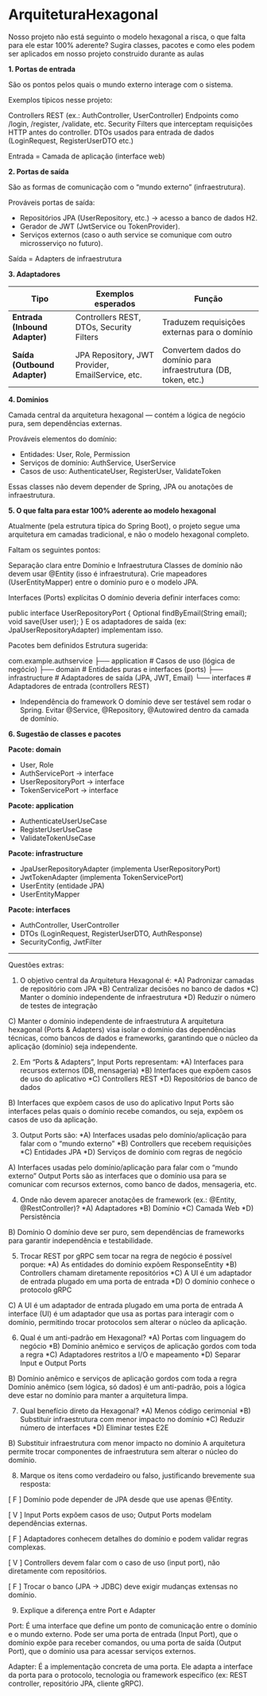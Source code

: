 # ArquiteturaHexagonal

Nosso projeto não está seguinto o modelo hexagonal a risca, o que falta para ele estar 100% aderente?
Sugira classes, pacotes e como eles podem ser aplicados em nosso projeto construido durante as aulas

**1. Portas de entrada**

São os pontos pelos quais o mundo externo interage com o sistema.

Exemplos típicos nesse projeto:

 Controllers REST (ex.: AuthController, UserController)
 Endpoints como /login, /register, /validate, etc.
 Security Filters que interceptam requisições HTTP antes do controller.
 DTOs usados para entrada de dados (LoginRequest, RegisterUserDTO etc.)

 Entrada = Camada de aplicação (interface web)

**2. Portas de saída**

São as formas de comunicação com o “mundo externo” (infraestrutura).

Prováveis portas de saída:

- Repositórios JPA (UserRepository, etc.) → acesso a banco de dados H2.
- Gerador de JWT (JwtService ou TokenProvider).
- Serviços externos (caso o auth service se comunique com outro microsserviço no futuro).

 Saída = Adapters de infraestrutura

**3. Adaptadores**
   
| Tipo                          | Exemplos esperados                               | Função                                                           |
| ----------------------------- | ------------------------------------------------ | ---------------------------------------------------------------- |
| **Entrada (Inbound Adapter)** | Controllers REST, DTOs, Security Filters         | Traduzem requisições externas para o domínio                     |
| **Saída (Outbound Adapter)**  | JPA Repository, JWT Provider, EmailService, etc. | Convertem dados do domínio para infraestrutura (DB, token, etc.) |

**4. Domínios**

Camada central da arquitetura hexagonal — contém a lógica de negócio pura, sem dependências externas.

Prováveis elementos do domínio:
- Entidades: User, Role, Permission
- Serviços de domínio: AuthService, UserService
- Casos de uso: AuthenticateUser, RegisterUser, ValidateToken
  
 Essas classes não devem depender de Spring, JPA ou anotações de infraestrutura.

**5. O que falta para estar 100% aderente ao modelo hexagonal**

Atualmente (pela estrutura típica do Spring Boot), o projeto segue uma arquitetura em camadas tradicional, e não o modelo hexagonal completo.

Faltam os seguintes pontos:

Separação clara entre Domínio e Infraestrutura
 Classes de domínio não devem usar @Entity (isso é infraestrutura).
 Crie mapeadores (UserEntityMapper) entre o domínio puro e o modelo JPA.

Interfaces (Ports) explícitas
 O domínio deveria definir interfaces como:

public interface UserRepositoryPort {
    Optional<User> findByEmail(String email);
    void save(User user);
}
E os adaptadores de saída (ex: JpaUserRepositoryAdapter) implementam isso.

Pacotes bem definidos
Estrutura sugerida:

com.example.authservice
├── application       # Casos de uso (lógica de negócio)
├── domain            # Entidades puras e interfaces (ports)
├── infrastructure    # Adaptadores de saída (JPA, JWT, Email)
└── interfaces        # Adaptadores de entrada (controllers REST)

- Independência do framework
 O domínio deve ser testável sem rodar o Spring.
 Evitar @Service, @Repository, @Autowired dentro da camada de domínio.

**6. Sugestão de classes e pacotes**

**Pacote: domain**

* User, Role
* AuthServicePort → interface
* UserRepositoryPort → interface
* TokenServicePort → interface


**Pacote: application**

* AuthenticateUserUseCase
* RegisterUserUseCase
* ValidateTokenUseCase

**Pacote: infrastructure**

* JpaUserRepositoryAdapter (implementa UserRepositoryPort)
* JwtTokenAdapter (implementa TokenServicePort)
* UserEntity (entidade JPA)
* UserEntityMapper

**Pacote: interfaces**

* AuthController, UserController
* DTOs (LoginRequest, RegisterUserDTO, AuthResponse)
* SecurityConfig, JwtFilter
_________________________________________________________________________________________________________________

Questões extras:

1. O objetivo central da Arquitetura Hexagonal é:
*A) Padronizar camadas de repositório com JPA
*B) Centralizar decisões no banco de dados
*C) Manter o domínio independente de infraestrutura
*D) Reduzir o número de testes de integração

C) Manter o domínio independente de infraestrutura
A arquitetura hexagonal (Ports & Adapters) visa isolar o domínio das dependências técnicas, como bancos de dados e frameworks, garantindo que o núcleo da aplicação (domínio) seja independente.
 

2. Em “Ports & Adapters”, Input Ports representam:
*A) Interfaces para recursos externos (DB, mensageria)
*B) Interfaces que expõem casos de uso do aplicativo
*C) Controllers REST
*D) Repositórios de banco de dados

B) Interfaces que expõem casos de uso do aplicativo
Input Ports são interfaces pelas quais o domínio recebe comandos, ou seja, expõem os casos de uso da aplicação.

3. Output Ports são:
*A) Interfaces usadas pelo domínio/aplicação para falar com o “mundo externo”
*B) Controllers que recebem requisições
*C) Entidades JPA
*D) Serviços de domínio com regras de negócio

A) Interfaces usadas pelo domínio/aplicação para falar com o “mundo externo”
Output Ports são as interfaces que o domínio usa para se comunicar com recursos externos, como banco de dados, mensageria, etc.

4. Onde não devem aparecer anotações de framework (ex.: @Entity, @RestController)?
*A) Adaptadores
*B) Domínio
*C) Camada Web
*D) Persistência

B) Domínio
O domínio deve ser puro, sem dependências de frameworks para garantir independência e testabilidade. 

5. Trocar REST por gRPC sem tocar na regra de negócio é possível porque:
*A) As entidades do domínio expõem ResponseEntity
*B) Controllers chamam diretamente repositórios
*C) A UI é um adaptador de entrada plugado em uma porta de entrada
*D) O domínio conhece o protocolo gRPC

C) A UI é um adaptador de entrada plugado em uma porta de entrada
A interface (UI) é um adaptador que usa as portas para interagir com o domínio, permitindo trocar protocolos sem alterar o núcleo da aplicação.

6. Qual é um anti-padrão em Hexagonal?
*A) Portas com linguagem do negócio
*B) Domínio anêmico e serviços de aplicação gordos com toda a regra
*C) Adaptadores restritos a I/O e mapeamento
*D) Separar Input e Output Ports

B) Domínio anêmico e serviços de aplicação gordos com toda a regra
 Domínio anêmico (sem lógica, só dados) é um anti-padrão, pois a lógica deve estar no domínio para manter a arquitetura limpa.

7. Qual benefício direto da Hexagonal?
*A) Menos código cerimonial
*B) Substituir infraestrutura com menor impacto no domínio
*C) Reduzir número de interfaces
*D) Eliminar testes E2E

B) Substituir infraestrutura com menor impacto no domínio
A arquitetura permite trocar componentes de infraestrutura sem alterar o núcleo do domínio. 

8. Marque os itens como verdadeiro ou falso, justificando brevemente sua resposta:

[ F ] Domínio pode depender de JPA desde que use apenas @Entity.

[ V ] Input Ports expõem casos de uso; Output Ports modelam dependências externas.

[ F ] Adaptadores conhecem detalhes do domínio e podem validar regras complexas.

[ V ] Controllers devem falar com o caso de uso (input port), não diretamente com repositórios.

[ F ] Trocar o banco (JPA → JDBC) deve exigir mudanças extensas no domínio.

 
9. Explique a diferença entre Port e Adapter

Port:
É uma interface que define um ponto de comunicação entre o domínio e o mundo externo. Pode ser uma porta de entrada (Input Port), que o domínio expõe para receber comandos, ou uma porta de saída (Output Port), que o domínio usa para acessar serviços externos.

Adapter:
É a implementação concreta de uma porta. Ele adapta a interface da porta para o protocolo, tecnologia ou framework específico (ex: REST controller, repositório JPA, cliente gRPC).
